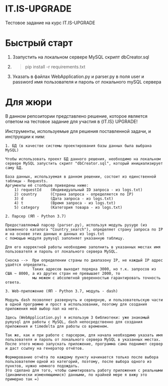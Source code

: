 # IT.IS-UPGRADE
 Тестовое задание на курс IT.IS-UPGRADE
# Быстрый старт
  1) Ззапустить на локальном сервере MySQL скрипт dbCreator.sql
  2) >pip install -r requirements.txt
  3) Указать в файлах WebApplication.py и parser.py в поля user и password имя пользователя и пароль от локального mySQL сервера
# Для жюри
 В данном репозитории представлено решение, которое является ответом на тестовое задание для участия в {IT.IS} UPGRADE!
 
 Инструменты, используемые для решения поставленной задачи, и инструкции к ним:

	1. БД (в качестве системы проектирования базы данных была выбрана MySQL)

	Чтобы использовать проект БД данного решения, необходимо на локальном сервере MySQL запустить скрипт "dbCreator.sql", который инициализирует саму БД.

	База данных, используемая в данном решении, состоит из единственной таблицы - Requests. 
	Аргументы её столбцов приведены ниже:
		1) requestId	(Индивидуальный ID запроса - из logs.txt)
		2) country		(Страна запроса - определяется по IP)
		3) d			(Дата запроса - из logs.txt)
		4) t			(Время запроса - из logs.txt)
		5) category		(Категория товара - из logs.txt)
	
	2. Парсер (ЯП - Python 3.7)
	
	Предоставляемый парсер (parser.py), используя модуль pysyge (из вложенного каталога "Country_search"), определяет страну запроса по IP и на основе этих данных и данных из logs.txt
	с помощью модуля pymysql заполняет указанную таблицу.
	
	Для его корректной работы необходимо заполнить в указанных местах имя пользователя и пароль от локального сервера MySQL.
	
	Сноска --> 	При определении страны по диапазону IP, не каждый IP адрес удаётся определить. 
				Таких адресов выходит порядка 3000, но т.к. запросов из США ~ 8000, а из других стран не превышает 2000, то 
				мы можем с абсолютной уверенностью гарантировать точность ответа.
	
	3. Web-приложение (ЯП - Python 3.7, модуль - dash)
	
	Модуль dash позволяет развернуть и серверную, и пользовательскую части в одной программе и прост в использовании, поэтому для создания приложения мой выбор пал на него.
	
	Здесь (WebApplication.py) я использую 3 библиотеки: уже знакомый pymysql для работы с MySQL, dash непосредственно для создания приложения и timedelta для работы со временем.
	
	Так же, как и при работе с парсером, для начала необходимо указать имя пользователя и пароль от локального сервера MySQL в указанных местах.
	После этого можно запускать приложение, программа сама поднимет сервер и даст ссылку на генератор отчётов.
	
	Формирование отчёта по каждому пункту начинается только после выбора пользователем одной из категорий, поэтому, после выбора одного из пунктов, нужно немного подождать.
	Это сделано для того, чтобы сымитировать работу приложения с реальными (динамически изменяющимися) данными, по крайней мере я вижу это примерно так =)

